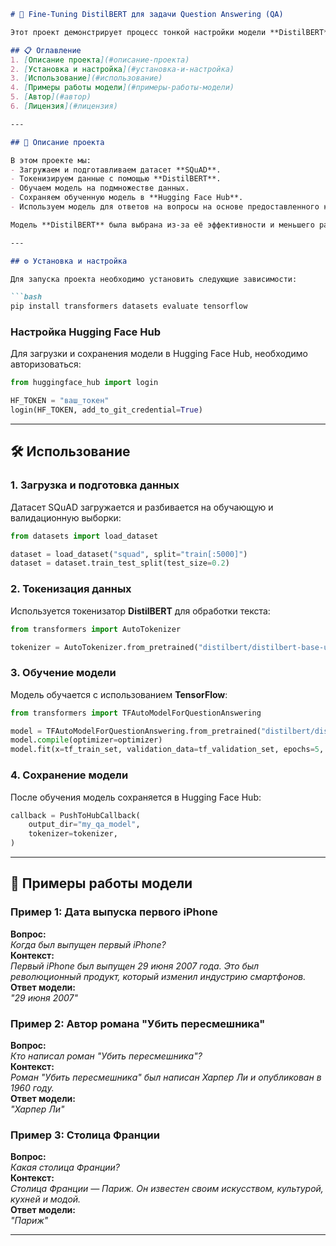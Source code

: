 ```markdown
# 🤖 Fine-Tuning DistilBERT для задачи Question Answering (QA)

Этот проект демонстрирует процесс тонкой настройки модели **DistilBERT** для задачи **Question Answering (QA)** с использованием датасета **SQuAD**. Мы используем библиотеки **Hugging Face Transformers** и **TensorFlow** для обучения модели и её последующего использования для ответов на вопросы.

## 📋 Оглавление
1. [Описание проекта](#описание-проекта)
2. [Установка и настройка](#установка-и-настройка)
3. [Использование](#использование)
4. [Примеры работы модели](#примеры-работы-модели)
5. [Автор](#автор)
6. [Лицензия](#лицензия)

---

## 🚀 Описание проекта

В этом проекте мы:
- Загружаем и подготавливаем датасет **SQuAD**.
- Токенизируем данные с помощью **DistilBERT**.
- Обучаем модель на подмножестве данных.
- Сохраняем обученную модель в **Hugging Face Hub**.
- Используем модель для ответов на вопросы на основе предоставленного контекста.

Модель **DistilBERT** была выбрана из-за её эффективности и меньшего размера по сравнению с BERT, что позволяет быстрее обучать модель без значительной потери качества.

---

## ⚙️ Установка и настройка

Для запуска проекта необходимо установить следующие зависимости:

```bash
pip install transformers datasets evaluate tensorflow
```

### Настройка Hugging Face Hub
Для загрузки и сохранения модели в Hugging Face Hub, необходимо авторизоваться:

```python
from huggingface_hub import login

HF_TOKEN = "ваш_токен"
login(HF_TOKEN, add_to_git_credential=True)
```

---

## 🛠 Использование

### 1. Загрузка и подготовка данных
Датасет SQuAD загружается и разбивается на обучающую и валидационную выборки:

```python
from datasets import load_dataset

dataset = load_dataset("squad", split="train[:5000]")
dataset = dataset.train_test_split(test_size=0.2)
```

### 2. Токенизация данных
Используется токенизатор **DistilBERT** для обработки текста:

```python
from transformers import AutoTokenizer

tokenizer = AutoTokenizer.from_pretrained("distilbert/distilbert-base-uncased")
```

### 3. Обучение модели
Модель обучается с использованием **TensorFlow**:

```python
from transformers import TFAutoModelForQuestionAnswering

model = TFAutoModelForQuestionAnswering.from_pretrained("distilbert/distilbert-base-uncased")
model.compile(optimizer=optimizer)
model.fit(x=tf_train_set, validation_data=tf_validation_set, epochs=5, callbacks=[callback])
```

### 4. Сохранение модели
После обучения модель сохраняется в Hugging Face Hub:

```python
callback = PushToHubCallback(
    output_dir="my_qa_model",
    tokenizer=tokenizer,
)
```

---

## 🧠 Примеры работы модели

### Пример 1: Дата выпуска первого iPhone
**Вопрос:**  
*Когда был выпущен первый iPhone?*  
**Контекст:**  
*Первый iPhone был выпущен 29 июня 2007 года. Это был революционный продукт, который изменил индустрию смартфонов.*  
**Ответ модели:**  
*"29 июня 2007"*

### Пример 2: Автор романа "Убить пересмешника"
**Вопрос:**  
*Кто написал роман "Убить пересмешника"?*  
**Контекст:**  
*Роман "Убить пересмешника" был написан Харпер Ли и опубликован в 1960 году.*  
**Ответ модели:**  
*"Харпер Ли"*

### Пример 3: Столица Франции
**Вопрос:**  
*Какая столица Франции?*  
**Контекст:**  
*Столица Франции — Париж. Он известен своим искусством, культурой, кухней и модой.*  
**Ответ модели:**  
*"Париж"*

---
